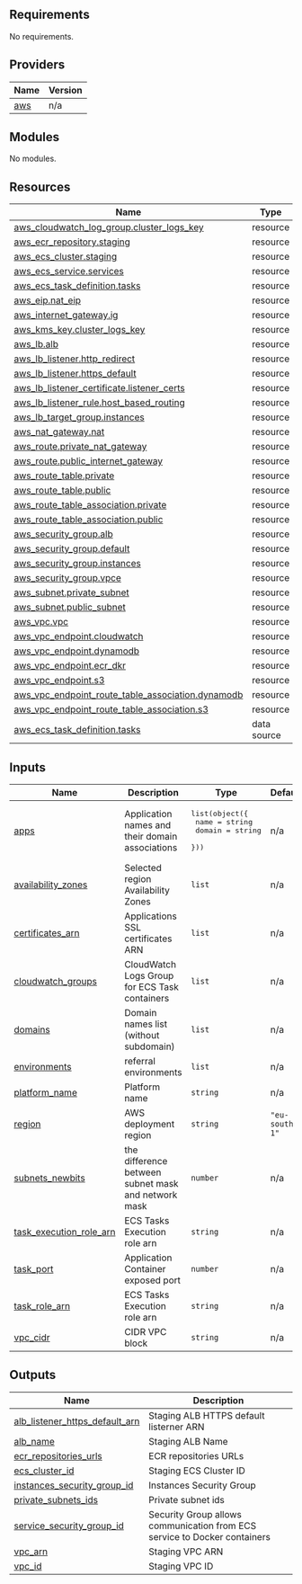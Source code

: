 ## Requirements

No requirements.

## Providers

| Name | Version |
|------|---------|
| <a name="provider_aws"></a> [aws](#provider\_aws) | n/a |

## Modules

No modules.

## Resources

| Name | Type |
|------|------|
| [aws_cloudwatch_log_group.cluster_logs_key](https://registry.terraform.io/providers/hashicorp/aws/latest/docs/resources/cloudwatch_log_group) | resource |
| [aws_ecr_repository.staging](https://registry.terraform.io/providers/hashicorp/aws/latest/docs/resources/ecr_repository) | resource |
| [aws_ecs_cluster.staging](https://registry.terraform.io/providers/hashicorp/aws/latest/docs/resources/ecs_cluster) | resource |
| [aws_ecs_service.services](https://registry.terraform.io/providers/hashicorp/aws/latest/docs/resources/ecs_service) | resource |
| [aws_ecs_task_definition.tasks](https://registry.terraform.io/providers/hashicorp/aws/latest/docs/resources/ecs_task_definition) | resource |
| [aws_eip.nat_eip](https://registry.terraform.io/providers/hashicorp/aws/latest/docs/resources/eip) | resource |
| [aws_internet_gateway.ig](https://registry.terraform.io/providers/hashicorp/aws/latest/docs/resources/internet_gateway) | resource |
| [aws_kms_key.cluster_logs_key](https://registry.terraform.io/providers/hashicorp/aws/latest/docs/resources/kms_key) | resource |
| [aws_lb.alb](https://registry.terraform.io/providers/hashicorp/aws/latest/docs/resources/lb) | resource |
| [aws_lb_listener.http_redirect](https://registry.terraform.io/providers/hashicorp/aws/latest/docs/resources/lb_listener) | resource |
| [aws_lb_listener.https_default](https://registry.terraform.io/providers/hashicorp/aws/latest/docs/resources/lb_listener) | resource |
| [aws_lb_listener_certificate.listener_certs](https://registry.terraform.io/providers/hashicorp/aws/latest/docs/resources/lb_listener_certificate) | resource |
| [aws_lb_listener_rule.host_based_routing](https://registry.terraform.io/providers/hashicorp/aws/latest/docs/resources/lb_listener_rule) | resource |
| [aws_lb_target_group.instances](https://registry.terraform.io/providers/hashicorp/aws/latest/docs/resources/lb_target_group) | resource |
| [aws_nat_gateway.nat](https://registry.terraform.io/providers/hashicorp/aws/latest/docs/resources/nat_gateway) | resource |
| [aws_route.private_nat_gateway](https://registry.terraform.io/providers/hashicorp/aws/latest/docs/resources/route) | resource |
| [aws_route.public_internet_gateway](https://registry.terraform.io/providers/hashicorp/aws/latest/docs/resources/route) | resource |
| [aws_route_table.private](https://registry.terraform.io/providers/hashicorp/aws/latest/docs/resources/route_table) | resource |
| [aws_route_table.public](https://registry.terraform.io/providers/hashicorp/aws/latest/docs/resources/route_table) | resource |
| [aws_route_table_association.private](https://registry.terraform.io/providers/hashicorp/aws/latest/docs/resources/route_table_association) | resource |
| [aws_route_table_association.public](https://registry.terraform.io/providers/hashicorp/aws/latest/docs/resources/route_table_association) | resource |
| [aws_security_group.alb](https://registry.terraform.io/providers/hashicorp/aws/latest/docs/resources/security_group) | resource |
| [aws_security_group.default](https://registry.terraform.io/providers/hashicorp/aws/latest/docs/resources/security_group) | resource |
| [aws_security_group.instances](https://registry.terraform.io/providers/hashicorp/aws/latest/docs/resources/security_group) | resource |
| [aws_security_group.vpce](https://registry.terraform.io/providers/hashicorp/aws/latest/docs/resources/security_group) | resource |
| [aws_subnet.private_subnet](https://registry.terraform.io/providers/hashicorp/aws/latest/docs/resources/subnet) | resource |
| [aws_subnet.public_subnet](https://registry.terraform.io/providers/hashicorp/aws/latest/docs/resources/subnet) | resource |
| [aws_vpc.vpc](https://registry.terraform.io/providers/hashicorp/aws/latest/docs/resources/vpc) | resource |
| [aws_vpc_endpoint.cloudwatch](https://registry.terraform.io/providers/hashicorp/aws/latest/docs/resources/vpc_endpoint) | resource |
| [aws_vpc_endpoint.dynamodb](https://registry.terraform.io/providers/hashicorp/aws/latest/docs/resources/vpc_endpoint) | resource |
| [aws_vpc_endpoint.ecr_dkr](https://registry.terraform.io/providers/hashicorp/aws/latest/docs/resources/vpc_endpoint) | resource |
| [aws_vpc_endpoint.s3](https://registry.terraform.io/providers/hashicorp/aws/latest/docs/resources/vpc_endpoint) | resource |
| [aws_vpc_endpoint_route_table_association.dynamodb](https://registry.terraform.io/providers/hashicorp/aws/latest/docs/resources/vpc_endpoint_route_table_association) | resource |
| [aws_vpc_endpoint_route_table_association.s3](https://registry.terraform.io/providers/hashicorp/aws/latest/docs/resources/vpc_endpoint_route_table_association) | resource |
| [aws_ecs_task_definition.tasks](https://registry.terraform.io/providers/hashicorp/aws/latest/docs/data-sources/ecs_task_definition) | data source |

## Inputs

| Name | Description | Type | Default | Required |
|------|-------------|------|---------|:--------:|
| <a name="input_apps"></a> [apps](#input\_apps) | Application names and their domain associations | <pre>list(object({<br>  name = string<br>  domain = string<br> }))</pre> | n/a | yes |
| <a name="input_availability_zones"></a> [availability\_zones](#input\_availability\_zones) | Selected region Availability Zones | `list` | n/a | yes |
| <a name="input_certificates_arn"></a> [certificates\_arn](#input\_certificates\_arn) | Applications SSL certificates ARN | `list` | n/a | yes |
| <a name="input_cloudwatch_groups"></a> [cloudwatch\_groups](#input\_cloudwatch\_groups) | CloudWatch Logs Group for ECS Task containers | `list` | n/a | yes |
| <a name="input_domains"></a> [domains](#input\_domains) | Domain names list (without subdomain) | `list` | n/a | yes |
| <a name="input_environments"></a> [environments](#input\_environments) | referral environments | `list` | n/a | yes |
| <a name="input_platform_name"></a> [platform\_name](#input\_platform\_name) | Platform name | `string` | n/a | yes |
| <a name="input_region"></a> [region](#input\_region) | AWS deployment region | `string` | `"eu-south-1"` | no |
| <a name="input_subnets_newbits"></a> [subnets\_newbits](#input\_subnets\_newbits) | the difference between subnet mask and network mask | `number` | n/a | yes |
| <a name="input_task_execution_role_arn"></a> [task\_execution\_role\_arn](#input\_task\_execution\_role\_arn) | ECS Tasks Execution role arn | `string` | n/a | yes |
| <a name="input_task_port"></a> [task\_port](#input\_task\_port) | Application Container exposed port | `number` | n/a | yes |
| <a name="input_task_role_arn"></a> [task\_role\_arn](#input\_task\_role\_arn) | ECS Tasks Execution role arn | `string` | n/a | yes |
| <a name="input_vpc_cidr"></a> [vpc\_cidr](#input\_vpc\_cidr) | CIDR VPC block | `string` | n/a | yes |

## Outputs

| Name | Description |
|------|-------------|
| <a name="output_alb_listener_https_default_arn"></a> [alb\_listener\_https\_default\_arn](#output\_alb\_listener\_https\_default\_arn) | Staging ALB HTTPS default listerner ARN |
| <a name="output_alb_name"></a> [alb\_name](#output\_alb\_name) | Staging ALB Name |
| <a name="output_ecr_repositories_urls"></a> [ecr\_repositories\_urls](#output\_ecr\_repositories\_urls) | ECR repositories URLs |
| <a name="output_ecs_cluster_id"></a> [ecs\_cluster\_id](#output\_ecs\_cluster\_id) | Staging ECS Cluster ID |
| <a name="output_instances_security_group_id"></a> [instances\_security\_group\_id](#output\_instances\_security\_group\_id) | Instances Security Group |
| <a name="output_private_subnets_ids"></a> [private\_subnets\_ids](#output\_private\_subnets\_ids) | Private subnet ids |
| <a name="output_service_security_group_id"></a> [service\_security\_group\_id](#output\_service\_security\_group\_id) | Security Group allows communication from ECS service to Docker containers |
| <a name="output_vpc_arn"></a> [vpc\_arn](#output\_vpc\_arn) | Staging VPC ARN |
| <a name="output_vpc_id"></a> [vpc\_id](#output\_vpc\_id) | Staging VPC ID |